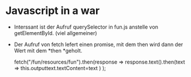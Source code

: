 # Javascript in a war
* Interssant ist der Aufruf querySelector in fun.js anstelle von getElementById.
(viel allgemeiner)

* Der Aufruf von fetch lefert einen promise, mit dem then wird dann der Wert mit dem *then *geholt.

   fetch("/fun/resources/fun").then(response => 
        response.text().then(text => this.outputtext.textContent=text ) ); 

